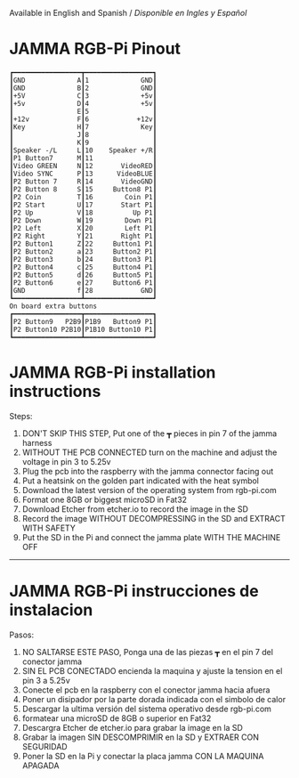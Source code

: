 Available in English and Spanish / *Disponible en Ingles y Español*
# JAMMA RGB-Pi Pinout
    ┏━━━━━━━━━━━━━━━━━┳━━━━━━━━━━━━━━━━━┓
    ┃GND             A┃1             GND┃
    ┃GND             B┃2             GND┃
    ┃+5V             C┃3             +5v┃
    ┃+5v             D┃4             +5v┃
    ┃                E┃5                ┃
    ┃+12v            F┃6            +12v┃
    ┃Key             H┃7             Key┃
    ┃                J┃8                ┃
    ┃                K┃9                ┃
    ┃Speaker -/L     L┃10    Speaker +/R┃
    ┃P1 Button7      M┃11               ┃
    ┃Video GREEN     N┃12       VideoRED┃
    ┃Video SYNC      P┃13      VideoBLUE┃
    ┃P2 Button 7     R┃14       VideoGND┃
    ┃P2 Button 8     S┃15     Button8 P1┃
    ┃P2 Coin         T┃16        Coin P1┃
    ┃P2 Start        U┃17       Start P1┃
    ┃P2 Up           V┃18          Up P1┃
    ┃P2 Down         W┃19        Down P1┃
    ┃P2 Left         X┃20        Left P1┃
    ┃P2 Right        Y┃21       Right P1┃
    ┃P2 Button1      Z┃22     Button1 P1┃
    ┃P2 Button2      a┃23     Button2 P1┃
    ┃P2 Button3      b┃24     Button3 P1┃
    ┃P2 Button4      c┃25     Button4 P1┃
    ┃P2 Button5      d┃26     Button5 P1┃
    ┃P2 Button6      e┃27     Button6 P1┃
    ┃GND             f┃28            GND┃
    ┗━━━━━━━━━━━━━━━━━┻━━━━━━━━━━━━━━━━━┛
    On board extra buttons
    ┏━━━━━━━━━━━━━━━━━┳━━━━━━━━━━━━━━━━━┓
    ┃P2 Button9   P2B9┃P1B9   Button9 P1┃
    ┃P2 Button10 P2B10┃P1B10 Button10 P1┃
    ┗━━━━━━━━━━━━━━━━━┻━━━━━━━━━━━━━━━━━┛
    
# JAMMA RGB-Pi installation instructions

Steps:
1. DON'T SKIP THIS STEP, Put one of the ┳ pieces in pin 7 of the jamma harness
2. WITHOUT THE PCB CONNECTED turn on the machine and adjust the voltage in pin 3 to 5.25v
3. Plug the pcb into the raspberry with the jamma connector facing out
4. Put a heatsink on the golden part indicated with the heat symbol
5. Download the latest version of the operating system from rgb-pi.com
6. Format one 8GB or biggest microSD in Fat32
7. Download Etcher from etcher.io to record the image in the SD
8. Record the image WITHOUT DECOMPRESSING in the SD and EXTRACT WITH SAFETY
9. Put the SD in the Pi and connect the jamma plate WITH THE MACHINE OFF

---------------------------------------------------------------------------------------------------------

# JAMMA RGB-Pi instrucciones de instalacion

Pasos:
1. NO SALTARSE ESTE PASO, Ponga una de las piezas ┳ en el pin 7 del conector jamma
2. SIN EL PCB CONECTADO encienda la maquina y ajuste la tension en el pin 3 a 5.25v
3. Conecte el pcb en la raspberry con el conector jamma hacia afuera
4. Poner un disipador por la parte dorada indicada con el simbolo de calor
5. Descargar la ultima versión del sistema operativo desde rgb-pi.com
6. formatear una microSD de 8GB o superior en Fat32
7. Descargra Etcher de etcher.io para grabar la image en la SD
8. Grabar la imagen SIN DESCOMPRIMIR en la SD y EXTRAER CON SEGURIDAD
9. Poner la SD en la Pi y conectar la placa jamma CON LA MAQUINA APAGADA


    

